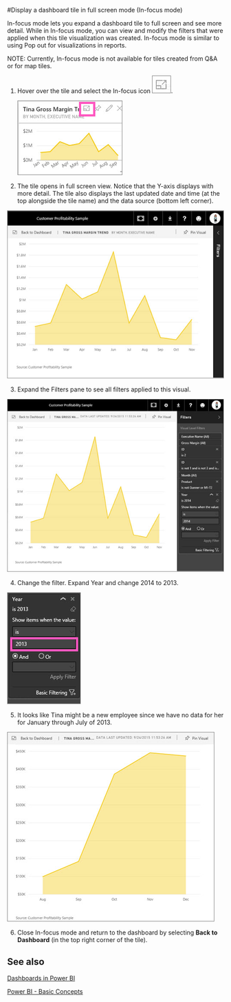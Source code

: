 ﻿<properties
   pageTitle="Display a dashboard tile in full screen mode (In-focus mode)"
   description="Display a dashboard tile in full screen mode (In-focus mode)"
   services="powerbi"
   documentationCenter=""
   authors="mihart"
   manager="mblythe"
   editor=""
   tags="power bi"/>

<tags
   ms.service="powerbi"
   ms.devlang="NA"
   ms.topic="article"
   ms.tgt_pltfrm="NA"
   ms.workload="powerbi"
   ms.date="11/02/2015"
   ms.author="mihart"/>

#Display a dashboard tile in full screen mode (In-focus mode)  

In-focus mode lets you expand a dashboard tile to full screen and see more detail.  While in In-focus mode, you can view and modify the filters that were applied when this tile visualization was created. In-focus mode is similar to using Pop out for visualizations in reports.

NOTE: Currently, In-focus mode is not available for tiles created from Q&A or for map tiles.

1.  Hover over the tile and select the In-focus icon ![](media/powerbi-service-display-dash-in-focus-mode/PBI_popOut.jpg).

    ![](media/powerbi-service-display-dash-in-focus-mode/PBI_hoverTile.jpg) 

2.  The tile opens in full screen view.  Notice that the Y-axis displays with more detail.  The tile also displays the last updated date and time (at the top alongside the tile name) and the data source (bottom left corner).  

  ![](media/powerbi-service-display-dash-in-focus-mode/PBI_InFocus.jpg)

3.  Expand the Filters pane to see all filters applied to this visual.

 ![](media/powerbi-service-display-dash-in-focus-mode/PBI_InFocusFilters.jpg)

4. Change the filter. Expand Year and change 2014 to 2013.

 ![](media/powerbi-service-display-dash-in-focus-mode/PBI_InFocusFilterChange.jpg)

5. It looks like Tina might be a new employee since we have no data for her for January through July of 2013.  

  ![](media/powerbi-service-display-dash-in-focus-mode/PBI_InFocusFilters2013.jpg)

6. Close In-focus mode and return to the dashboard by selecting **Back to Dashboard** (in the top right corner of the tile).


## See also

[Dashboards in Power BI](powerbi-service-dashboards.md)

[Power BI - Basic Concepts](powerbi-service-basic-concepts.md)
